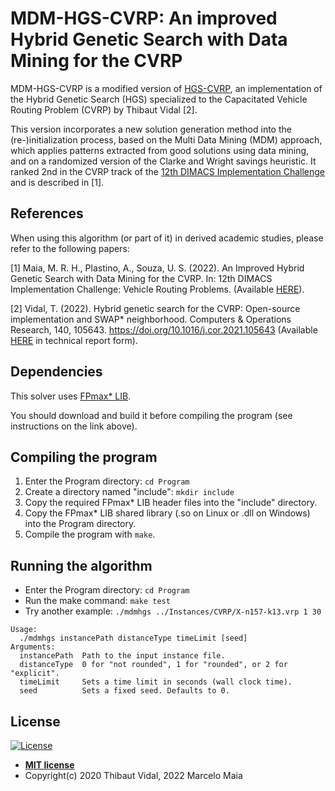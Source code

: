 
# MDM-HGS-CVRP: An improved Hybrid Genetic Search with Data Mining for the CVRP

MDM-HGS-CVRP is a modified version of [HGS-CVRP](https://github.com/vidalt/HGS-CVRP), an implementation of the Hybrid Genetic Search (HGS) specialized to the Capacitated Vehicle Routing Problem (CVRP) by Thibaut Vidal [2].

This version incorporates a new solution generation method into the (re-)initialization process, based on the Multi Data Mining (MDM) approach, which applies patterns extracted from good solutions using data mining, and on a randomized version of the Clarke and Wright savings heuristic. It ranked 2nd in the CVRP track of the [12th DIMACS Implementation Challenge](http://dimacs.rutgers.edu/programs/challenge/vrp/) and is described in [1].

## References

When using this algorithm (or part of it) in derived academic studies, please refer to the following papers:

[1] Maia, M. R. H., Plastino, A., Souza, U. S. (2022). 
An Improved Hybrid Genetic Search with Data Mining for the CVRP. In: 12th DIMACS Implementation Challenge: Vehicle Routing Problems. 
(Available [HERE](http://dimacs.rutgers.edu/events/details?eID=2073)).

[2] Vidal, T. (2022). Hybrid genetic search for the CVRP: Open-source implementation and SWAP* neighborhood. Computers & Operations Research, 140, 105643.
https://doi.org/10.1016/j.cor.2021.105643 (Available [HERE](https://arxiv.org/abs/2012.10384) in technical report form).

## Dependencies

This solver uses [FPmax* LIB](https://github.com/marcelorhmaia/FPmax-LIB).

You should download and build it before compiling the program (see instructions on the link above).

## Compiling the program

1. Enter the Program directory: `cd Program`
2. Create a directory named "include": `mkdir include`
3. Copy the required FPmax* LIB header files into the "include" directory.
4. Copy the FPmax* LIB shared library (.so on Linux or .dll on Windows) into the Program directory.
5. Compile the program with `make`.

## Running the algorithm

* Enter the Program directory: `cd Program`
* Run the make command: `make test`
* Try another example: `./mdmhgs ../Instances/CVRP/X-n157-k13.vrp 1 30`

```
Usage:
  ./mdmhgs instancePath distanceType timeLimit [seed]
Arguments:
  instancePath  Path to the input instance file.
  distanceType  0 for "not rounded", 1 for "rounded", or 2 for "explicit".
  timeLimit     Sets a time limit in seconds (wall clock time).
  seed          Sets a fixed seed. Defaults to 0.
```

## License

[![License](http://img.shields.io/:license-mit-blue.svg?style=flat-square)](http://badges.mit-license.org)

- **[MIT license](http://opensource.org/licenses/mit-license.php)**
- Copyright(c) 2020 Thibaut Vidal, 2022 Marcelo Maia




